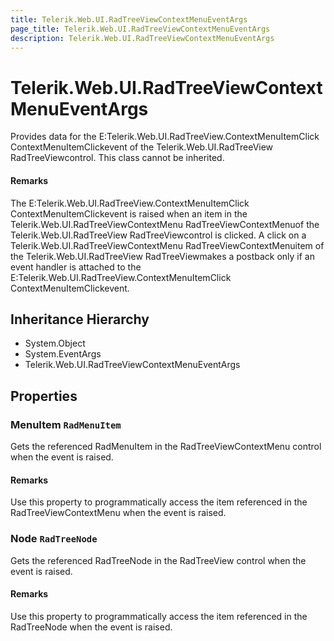 ```yaml
---
title: Telerik.Web.UI.RadTreeViewContextMenuEventArgs
page_title: Telerik.Web.UI.RadTreeViewContextMenuEventArgs
description: Telerik.Web.UI.RadTreeViewContextMenuEventArgs
---
```


# Telerik.Web.UI.RadTreeViewContextMenuEventArgs

Provides data for the E:Telerik.Web.UI.RadTreeView.ContextMenuItemClick ContextMenuItemClickevent of the Telerik.Web.UI.RadTreeView RadTreeViewcontrol. This class cannot be inherited.

#### Remarks
The E:Telerik.Web.UI.RadTreeView.ContextMenuItemClick ContextMenuItemClickevent is raised
            		when an item in the Telerik.Web.UI.RadTreeViewContextMenu RadTreeViewContextMenuof the
            		Telerik.Web.UI.RadTreeView RadTreeViewcontrol is clicked.
            		A click on a Telerik.Web.UI.RadTreeViewContextMenu RadTreeViewContextMenuitem of the
            		Telerik.Web.UI.RadTreeView RadTreeViewmakes a postback only if an event handler is attached
            		to the E:Telerik.Web.UI.RadTreeView.ContextMenuItemClick ContextMenuItemClickevent.

## Inheritance Hierarchy

* System.Object
* System.EventArgs
* Telerik.Web.UI.RadTreeViewContextMenuEventArgs

## Properties

###  MenuItem `RadMenuItem`

Gets the referenced RadMenuItem in the
                RadTreeViewContextMenu control
            	when the event is raised.

#### Remarks
Use this property to programmatically access the item referenced in the
                RadTreeViewContextMenu when the event is raised.

###  Node `RadTreeNode`

Gets the referenced RadTreeNode in the
                RadTreeView control when the event is raised.

#### Remarks
Use this property to programmatically access the item referenced in the
                RadTreeNode when the event is raised.

